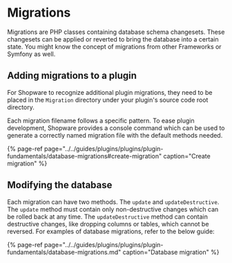 # Migrations

Migrations are PHP classes containing database schema changesets. These changesets can be applied or reverted to bring the database into a certain state. You might know the concept of migrations from other Frameworks or Symfony as well.

## Adding migrations to a plugin

For Shopware to recognize additional plugin migrations, they need to be placed in the `Migration` directory under your plugin's source code root directory.

Each migration filename follows a specific pattern. To ease plugin development, Shopware provides a console command which can be used to generate a correctly named migration file with the default methods needed.

{% page-ref page="../../guides/plugins/plugins/plugin-fundamentals/database-migrations#create-migration" caption="Create migration" %}

## Modifying the database

Each migration can have two methods. The `update` and `updateDestructive`. The `update` method must contain only non-destructive changes which can be rolled back at any time. The `updateDestructive` method can contain destructive changes, like dropping columns or tables, which cannot be reversed. For examples of database migrations, refer to the below guide:

{% page-ref page="../../guides/plugins/plugins/plugin-fundamentals/database-migrations.md" caption="Database migration" %}
